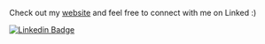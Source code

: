 <!---
![GIF Example](https://github.com/joshhzheng/joshhzheng/blob/main/hello.gif)\
-->
Check out my 
[website](https://website-joshhzhengs-projects.vercel.app/) and feel free to connect with me on Linked :)

[![Linkedin Badge](https://img.shields.io/badge/-LinkedIn-blue?style=flat-square&logo=Linkedin&logoColor=white&link=josh-zheng888)](https://www.linkedin.com/in/josh-zheng888/)
